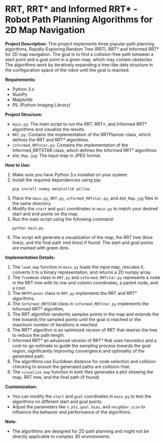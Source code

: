 # RRT, RRT* and Informed RRT* - Robot Path Planning Algorithms for 2D Map Navigation

**Project Description:**
This project implements three popular path planning algorithms, Rapidly-Exploring Random Tree (RRT), RRT* and Informed RRT* for 2D map navigation. The goal is to find a collision-free path between a start point and a goal point in a given map, which may contain obstacles. The algorithms work by iteratively expanding a tree-like data structure in the configuration space of the robot until the goal is reached.

**Requirements:**

- Python 3.x
- NumPy
- Matplotlib
- PIL (Python Imaging Library)

**Project Structure:**

- `main.py`: The main script to run the RRT, RRT*, and Informed RRT* algorithms and visualize the results.
- `RRT.py`: Contains the implementation of the RRTPlanner class, which defines the RRT and RRT\* algorithms.
- `informed_RRTstar.py`: Contains the implementation of the Informed_RRTSTAR class, which defines the Informed RRT\* algorithms
- `ASU_Map.jpg`: The input map in JPEG format.

**How to Use:**

1. Make sure you have Python 3.x installed on your system.
2. Install the required dependencies using pip:
   ```
   pip install numpy matplotlib pillow
   ```
3. Place the `main.py`, `RRT.py`, `informed_RRTstar.py`, and `ASU_Map.jpg` files in the same directory.
4. Modify the `start` and `goal` coordinates in `main.py` to match your desired start and end points on the map.
5. Run the main script using the following command:
   ```
   python main.py
   ```
6. The script will generate a visualization of the map, the RRT tree (blue lines), and the final path (red lines) if found. The start and goal points are marked with green dots.

**Implementation Details:**

1. The `load_map` function in `main.py` loads the input map, rescales it, converts it to a binary representation, and returns a 2D numpy array.
2. The `TreeNode` class in `RRT.py` and `informed_RRTstar.py` represents a node in the RRT tree with its row and column coordinates, a parent node, and a cost.
3. The `RRTPlanner` class in `RRT.py` implements the RRT and RRT\* algorithms.
4. The `Informed_RRTSTAR` class in `informed_RRTstar.py` implements the Informed RRT\* algorithm,
5. The RRT algorithm randomly samples points in the map and extends the tree towards the sampled points until the goal is reached or the maximum number of iterations is reached.
6. The RRT\* algorithm is an optimized version of RRT that rewires the tree to reduce the path length.
7. Informed RRT* an advanced version of RRT* that uses heuristics and a cost-to-go estimate to guide the sampling process towards the goal region, significantly improving convergence and optimality of the generated path.
8. The algorithms use Euclidean distance for node selection and collision checking to ensure the generated paths are collision-free.
9. The `visualize_map` function in both files generates a plot showing the map, RRT tree, and the final path (if found).

**Customization:**

- You can modify the `start` and `goal` coordinates in `main.py` to test the algorithms on different start and goal points.
- Adjust the parameters like `n_pts`, `goal_bias`, and `neighbor_size` to influence the behavior and performance of the algorithms.

**Note:**

- The algorithms are designed for 2D path planning and might not be directly applicable to complex 3D environments.
